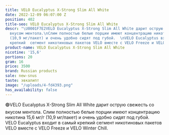 ```yaml
---
title: VELO Eucalyptus X-Strong Slim All White
date: 2022-12-09 06:07:00 Z
position: 402
title-seo: VELO Eucalyptus X-Strong Slim All White
descr: "\U0001F7E2VELO Eucalyptus X-Strong Slim All White дарит острую свежесть со
  вкусом ментола.\nСлим полностью белые порции имеют концентрацию никотина 15,6 мг/г
  (10,9 мг/пакет) и очень удобно сидят под губой.  \nVELO Eucalyptus входит в самый
  крепкий  сегмент никотиновых пакетов VELO вместе с VELO Freeze и VELO Winter Chill."
product-name: VELO Eucalyptus X-Strong Slim All White
nicotine: '15,6'
portions: 20
gram: 16
price: 3500
brand: Russian products
sale: new-snus
taste: эвкалипт
image: "/uploads/4-fd4393.png"
has_availability: false
---
```


🟢VELO Eucalyptus X-Strong Slim All White дарит острую свежесть со вкусом ментола.
Слим полностью белые порции имеют концентрацию никотина 15,6 мг/г (10,9 мг/пакет) и очень удобно сидят под губой.  
VELO Eucalyptus входит в самый крепкий  сегмент никотиновых пакетов VELO вместе с VELO Freeze и VELO Winter Chill.